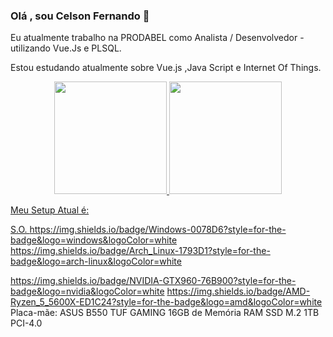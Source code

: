 ### Olá , sou Celson Fernando 👋

Eu atualmente trabalho na PRODABEL como Analista / Desenvolvedor - utilizando Vue.Js e PLSQL.

Estou estudando atualmente sobre Vue.js ,Java Script e Internet Of Things.



<!--
**CelsonF/CelsonF** is a ✨ _special_ ✨ repository because its `README.md` (this file) appears on your GitHub profile.

Here are some ideas to get you started:

- 🔭 I’m currently working on ...
- 🌱 I’m currently learning ...
- 👯 I’m looking to collaborate on ...
- 🤔 I’m looking for help with ...
- 💬 Ask me about ...
- 📫 How to reach me: ...
- 😄 Pronouns: ...
- ⚡ Fun fact: ...
-->

<div align="center">
  <a href="https://github.com/CelsonF">
  <img height="180em" src="https://github-readme-stats.vercel.app/api?username=CelsonF&show_icons=true&theme=blue-green&include_all_commits=true&count_private=true"/>
  <img height="180em" src="https://github-readme-stats.vercel.app/api/top-langs/?username=CelsonF&layout=compact&langs_count=7&theme=blue-green"/>
</div>



Meu Setup Atual é:

S.O.
https://img.shields.io/badge/Windows-0078D6?style=for-the-badge&logo=windows&logoColor=white
https://img.shields.io/badge/Arch_Linux-1793D1?style=for-the-badge&logo=arch-linux&logoColor=white


https://img.shields.io/badge/NVIDIA-GTX960-76B900?style=for-the-badge&logo=nvidia&logoColor=white
https://img.shields.io/badge/AMD-Ryzen_5_5600X-ED1C24?style=for-the-badge&logo=amd&logoColor=white
Placa-mãe: ASUS B550 TUF GAMING
16GB de Memória RAM
SSD M.2 1TB PCI-4.0
